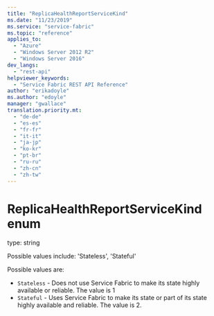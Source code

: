 ```yaml
---
title: "ReplicaHealthReportServiceKind"
ms.date: "11/23/2019"
ms.service: "service-fabric"
ms.topic: "reference"
applies_to: 
  - "Azure"
  - "Windows Server 2012 R2"
  - "Windows Server 2016"
dev_langs: 
  - "rest-api"
helpviewer_keywords: 
  - "Service Fabric REST API Reference"
author: "erikadoyle"
ms.author: "edoyle"
manager: "gwallace"
translation.priority.mt: 
  - "de-de"
  - "es-es"
  - "fr-fr"
  - "it-it"
  - "ja-jp"
  - "ko-kr"
  - "pt-br"
  - "ru-ru"
  - "zh-cn"
  - "zh-tw"
---
```

# ReplicaHealthReportServiceKind enum

type: string

Possible values include: 'Stateless', 'Stateful'

Possible values are: 

  - `Stateless` - Does not use Service Fabric to make its state highly available or reliable. The value is 1
  - `Stateful` - Uses Service Fabric to make its state or part of its state highly available and reliable. The value is 2.

